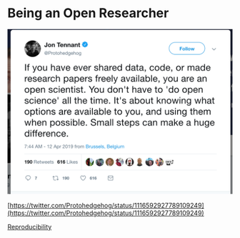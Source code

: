 # Being an Open Researcher
![Open](figs/openscience.png)

[https://twitter.com/Protohedgehog/status/1116592927789109249](https://twitter.com/Protohedgehog/status/1116592927789109249)

[Reproducibility](reproducible.md)
